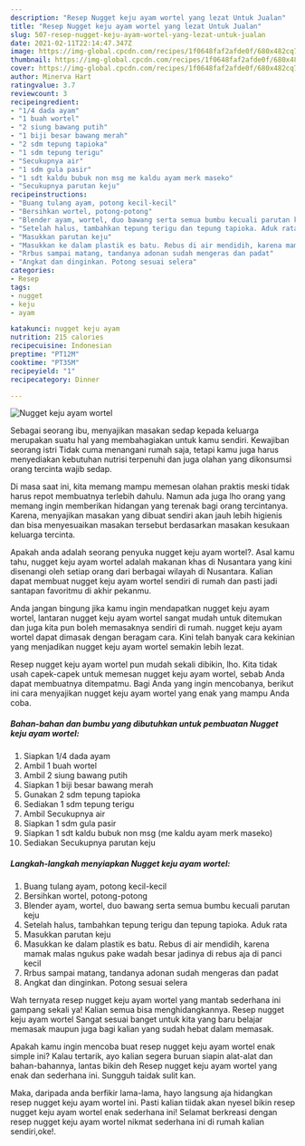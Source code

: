 ```yaml
---
description: "Resep Nugget keju ayam wortel yang lezat Untuk Jualan"
title: "Resep Nugget keju ayam wortel yang lezat Untuk Jualan"
slug: 507-resep-nugget-keju-ayam-wortel-yang-lezat-untuk-jualan
date: 2021-02-11T22:14:47.347Z
image: https://img-global.cpcdn.com/recipes/1f0648faf2afde0f/680x482cq70/nugget-keju-ayam-wortel-foto-resep-utama.jpg
thumbnail: https://img-global.cpcdn.com/recipes/1f0648faf2afde0f/680x482cq70/nugget-keju-ayam-wortel-foto-resep-utama.jpg
cover: https://img-global.cpcdn.com/recipes/1f0648faf2afde0f/680x482cq70/nugget-keju-ayam-wortel-foto-resep-utama.jpg
author: Minerva Hart
ratingvalue: 3.7
reviewcount: 3
recipeingredient:
- "1/4 dada ayam"
- "1 buah wortel"
- "2 siung bawang putih"
- "1 biji besar bawang merah"
- "2 sdm tepung tapioka"
- "1 sdm tepung terigu"
- "Secukupnya air"
- "1 sdm gula pasir"
- "1 sdt kaldu bubuk non msg me kaldu ayam merk maseko"
- "Secukupnya parutan keju"
recipeinstructions:
- "Buang tulang ayam, potong kecil-kecil"
- "Bersihkan wortel, potong-potong"
- "Blender ayam, wortel, duo bawang serta semua bumbu kecuali parutan keju"
- "Setelah halus, tambahkan tepung terigu dan tepung tapioka. Aduk rata"
- "Masukkan parutan keju"
- "Masukkan ke dalam plastik es batu. Rebus di air mendidih, karena mamak malas ngukus pake wadah besar jadinya di rebus aja di panci kecil"
- "Rrbus sampai matang, tandanya adonan sudah mengeras dan padat"
- "Angkat dan dinginkan. Potong sesuai selera"
categories:
- Resep
tags:
- nugget
- keju
- ayam

katakunci: nugget keju ayam 
nutrition: 215 calories
recipecuisine: Indonesian
preptime: "PT12M"
cooktime: "PT35M"
recipeyield: "1"
recipecategory: Dinner

---
```



![Nugget keju ayam wortel](https://img-global.cpcdn.com/recipes/1f0648faf2afde0f/680x482cq70/nugget-keju-ayam-wortel-foto-resep-utama.jpg)

Sebagai seorang ibu, menyajikan masakan sedap kepada keluarga merupakan suatu hal yang membahagiakan untuk kamu sendiri. Kewajiban seorang istri Tidak cuma menangani rumah saja, tetapi kamu juga harus menyediakan kebutuhan nutrisi terpenuhi dan juga olahan yang dikonsumsi orang tercinta wajib sedap.

Di masa  saat ini, kita memang mampu memesan olahan praktis meski tidak harus repot membuatnya terlebih dahulu. Namun ada juga lho orang yang memang ingin memberikan hidangan yang terenak bagi orang tercintanya. Karena, menyajikan masakan yang dibuat sendiri akan jauh lebih higienis dan bisa menyesuaikan masakan tersebut berdasarkan masakan kesukaan keluarga tercinta. 



Apakah anda adalah seorang penyuka nugget keju ayam wortel?. Asal kamu tahu, nugget keju ayam wortel adalah makanan khas di Nusantara yang kini disenangi oleh setiap orang dari berbagai wilayah di Nusantara. Kalian dapat membuat nugget keju ayam wortel sendiri di rumah dan pasti jadi santapan favoritmu di akhir pekanmu.

Anda jangan bingung jika kamu ingin mendapatkan nugget keju ayam wortel, lantaran nugget keju ayam wortel sangat mudah untuk ditemukan dan juga kita pun boleh memasaknya sendiri di rumah. nugget keju ayam wortel dapat dimasak dengan beragam cara. Kini telah banyak cara kekinian yang menjadikan nugget keju ayam wortel semakin lebih lezat.

Resep nugget keju ayam wortel pun mudah sekali dibikin, lho. Kita tidak usah capek-capek untuk memesan nugget keju ayam wortel, sebab Anda dapat membuatnya ditempatmu. Bagi Anda yang ingin mencobanya, berikut ini cara menyajikan nugget keju ayam wortel yang enak yang mampu Anda coba.

<!--inarticleads1-->

##### Bahan-bahan dan bumbu yang dibutuhkan untuk pembuatan Nugget keju ayam wortel:

1. Siapkan 1/4 dada ayam
1. Ambil 1 buah wortel
1. Ambil 2 siung bawang putih
1. Siapkan 1 biji besar bawang merah
1. Gunakan 2 sdm tepung tapioka
1. Sediakan 1 sdm tepung terigu
1. Ambil Secukupnya air
1. Siapkan 1 sdm gula pasir
1. Siapkan 1 sdt kaldu bubuk non msg (me kaldu ayam merk maseko)
1. Sediakan Secukupnya parutan keju




<!--inarticleads2-->

##### Langkah-langkah menyiapkan Nugget keju ayam wortel:

1. Buang tulang ayam, potong kecil-kecil
1. Bersihkan wortel, potong-potong
1. Blender ayam, wortel, duo bawang serta semua bumbu kecuali parutan keju
1. Setelah halus, tambahkan tepung terigu dan tepung tapioka. Aduk rata
1. Masukkan parutan keju
1. Masukkan ke dalam plastik es batu. Rebus di air mendidih, karena mamak malas ngukus pake wadah besar jadinya di rebus aja di panci kecil
1. Rrbus sampai matang, tandanya adonan sudah mengeras dan padat
1. Angkat dan dinginkan. Potong sesuai selera




Wah ternyata resep nugget keju ayam wortel yang mantab sederhana ini gampang sekali ya! Kalian semua bisa menghidangkannya. Resep nugget keju ayam wortel Sangat sesuai banget untuk kita yang baru belajar memasak maupun juga bagi kalian yang sudah hebat dalam memasak.

Apakah kamu ingin mencoba buat resep nugget keju ayam wortel enak simple ini? Kalau tertarik, ayo kalian segera buruan siapin alat-alat dan bahan-bahannya, lantas bikin deh Resep nugget keju ayam wortel yang enak dan sederhana ini. Sungguh taidak sulit kan. 

Maka, daripada anda berfikir lama-lama, hayo langsung aja hidangkan resep nugget keju ayam wortel ini. Pasti kalian tiidak akan nyesel bikin resep nugget keju ayam wortel enak sederhana ini! Selamat berkreasi dengan resep nugget keju ayam wortel nikmat sederhana ini di rumah kalian sendiri,oke!.

